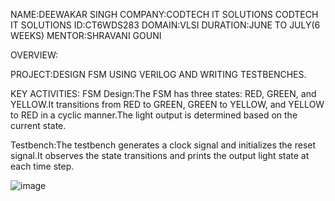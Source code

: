 NAME:DEEWAKAR SINGH COMPANY:CODTECH IT SOLUTIONS CODTECH IT SOLUTIONS ID:CT6WDS283 DOMAIN:VLSI DURATION:JUNE TO JULY(6 WEEKS) MENTOR:SHRAVANI GOUNI

OVERVIEW:

PROJECT:DESIGN FSM USING VERILOG AND WRITING TESTBENCHES.

KEY ACTIVITIES: FSM Design:The FSM has three states: RED, GREEN, and YELLOW.It transitions from RED to GREEN, GREEN to YELLOW, and YELLOW to RED in a cyclic manner.The light output is determined based on the current state.

Testbench:The testbench generates a clock signal and initializes the reset signal.It observes the state transitions and prints the output light state at each time step.

![image](https://github.com/Divu35/CODETECH-T1/assets/175091673/e7dda22f-5d3b-43b7-926f-c3fe574d16b7)
